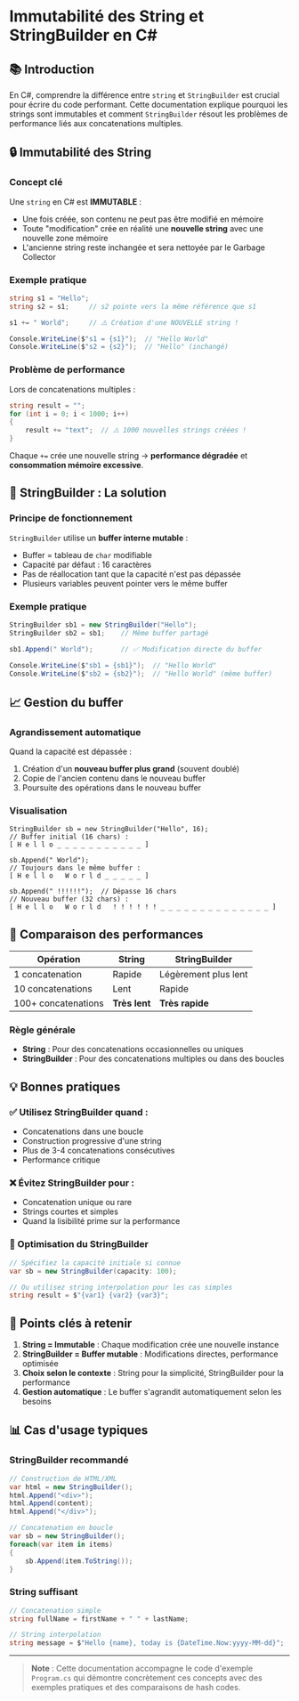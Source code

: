 # Immutabilité des String et StringBuilder en C#

## 📚 Introduction

En C#, comprendre la différence entre `string` et `StringBuilder` est crucial pour écrire du code performant. Cette documentation explique pourquoi les strings sont immutables et comment `StringBuilder` résout les problèmes de performance liés aux concatenations multiples.

## 🔒 Immutabilité des String

### Concept clé
Une `string` en C# est **IMMUTABLE** :
- Une fois créée, son contenu ne peut pas être modifié en mémoire
- Toute "modification" crée en réalité une **nouvelle string** avec une nouvelle zone mémoire
- L'ancienne string reste inchangée et sera nettoyée par le Garbage Collector

### Exemple pratique
```csharp
string s1 = "Hello";
string s2 = s1;     // s2 pointe vers la même référence que s1

s1 += " World";     // ⚠️ Création d'une NOUVELLE string !

Console.WriteLine($"s1 = {s1}");  // "Hello World"
Console.WriteLine($"s2 = {s2}");  // "Hello" (inchangé)
```

### Problème de performance
Lors de concatenations multiples :
```csharp
string result = "";
for (int i = 0; i < 1000; i++)
{
    result += "text";  // ⚠️ 1000 nouvelles strings créées !
}
```
Chaque `+=` crée une nouvelle string → **performance dégradée** et **consommation mémoire excessive**.

## 🔧 StringBuilder : La solution

### Principe de fonctionnement
`StringBuilder` utilise un **buffer interne mutable** :
- Buffer = tableau de `char` modifiable
- Capacité par défaut : 16 caractères
- Pas de réallocation tant que la capacité n'est pas dépassée
- Plusieurs variables peuvent pointer vers le même buffer

### Exemple pratique
```csharp
StringBuilder sb1 = new StringBuilder("Hello");
StringBuilder sb2 = sb1;    // Même buffer partagé

sb1.Append(" World");       // ✅ Modification directe du buffer

Console.WriteLine($"sb1 = {sb1}");  // "Hello World"
Console.WriteLine($"sb2 = {sb2}");  // "Hello World" (même buffer)
```

## 📈 Gestion du buffer

### Agrandissement automatique
Quand la capacité est dépassée :
1. Création d'un **nouveau buffer plus grand** (souvent doublé)
2. Copie de l'ancien contenu dans le nouveau buffer
3. Poursuite des opérations dans le nouveau buffer

### Visualisation
```
StringBuilder sb = new StringBuilder("Hello", 16);
// Buffer initial (16 chars) :
[ H e l l o _ _ _ _ _ _ _ _ _ _ _ ]

sb.Append(" World");
// Toujours dans le même buffer :
[ H e l l o   W o r l d _ _ _ _ _ ]

sb.Append(" !!!!!!");  // Dépasse 16 chars
// Nouveau buffer (32 chars) :
[ H e l l o   W o r l d   ! ! ! ! ! ! _ _ _ _ _ _ _ _ _ _ _ _ _ _ ]
```

## 🏁 Comparaison des performances

| Opération | String | StringBuilder |
|-----------|--------|---------------|
| 1 concatenation | Rapide | Légèrement plus lent |
| 10 concatenations | Lent | Rapide |
| 100+ concatenations | **Très lent** | **Très rapide** |

### Règle générale
- **String** : Pour des concatenations occasionnelles ou uniques
- **StringBuilder** : Pour des concatenations multiples ou dans des boucles

## 💡 Bonnes pratiques

### ✅ Utilisez StringBuilder quand :
- Concatenations dans une boucle
- Construction progressive d'une string
- Plus de 3-4 concatenations consécutives
- Performance critique

### ❌ Évitez StringBuilder pour :
- Concatenation unique ou rare
- Strings courtes et simples
- Quand la lisibilité prime sur la performance

### 🔧 Optimisation du StringBuilder
```csharp
// Spécifiez la capacité initiale si connue
var sb = new StringBuilder(capacity: 100);

// Ou utilisez string interpolation pour les cas simples
string result = $"{var1} {var2} {var3}";
```

## 🎯 Points clés à retenir

1. **String = Immutable** : Chaque modification crée une nouvelle instance
2. **StringBuilder = Buffer mutable** : Modifications directes, performance optimisée
3. **Choix selon le contexte** : String pour la simplicité, StringBuilder pour la performance
4. **Gestion automatique** : Le buffer s'agrandit automatiquement selon les besoins

## 📊 Cas d'usage typiques

### StringBuilder recommandé
```csharp
// Construction de HTML/XML
var html = new StringBuilder();
html.Append("<div>");
html.Append(content);
html.Append("</div>");

// Concatenation en boucle
var sb = new StringBuilder();
foreach(var item in items)
{
    sb.Append(item.ToString());
}
```

### String suffisant
```csharp
// Concatenation simple
string fullName = firstName + " " + lastName;

// String interpolation
string message = $"Hello {name}, today is {DateTime.Now:yyyy-MM-dd}";
```

---

> **Note** : Cette documentation accompagne le code d'exemple `Program.cs` qui démontre concrètement ces concepts avec des exemples pratiques et des comparaisons de hash codes.